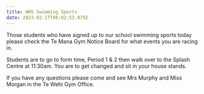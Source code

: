 ```yaml
---
title: WHS Swimming Sports
date: 2023-02-17T06:02:53.879Z
---
```

Those students who have signed up to our school swimming sports today please check the Te Mana Gym Notice Board for what events you are racing in.

Students are to go to form time, Period 1 & 2 then walk over to the Splash Centre at 11:30am. You are to get changed and sit in your house stands.

If you have any questions please come and see Mrs Murphy and Miss Morgan in the Te Wehi Gym Office.